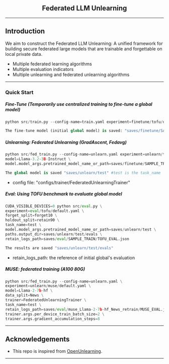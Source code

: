 <div align="center">
<h2><strong>Federated LLM Unlearning</strong></h2>
</div>

---------
## Introduction
We aim to construct the Federated LLM Unlearning: A unified framework for building secure federated large models that are trainable and forgettable on local private data.

- Multiple federated learning algorithms
- Multiple evaluation indicators
- Multiple unlearning and federated unlearning algorithms
---------
### Quick Start
##### Fine-Tune (Temporarily use centralized training to fine-tune a global model)
```python
python src/train.py --config-name=train.yaml experiment=finetune/tofu/default task_name=SAMPLE_TRAIN
```
```python
The fine-tune model (initial global model) is saved: "saves/finetune/SAMPLE_TRAIN"
```
##### Unlearning: Federated Unlearning (GradAscent, Fedavg)
```python
python src/fed_train.py --config-name=unlearn.yaml experiment=unlearn/tofu/default \forget_split=forget10 retain_split=retain90 trainer=FederatedUnlearningTrainer task_name=test \
model=Llama-3.2-3B-Instruct \
model.model_args.pretrained_model_name_or_path=saves/finetune/SAMPLE_TRAIN
```
```python
The global model is saved "saves/unlearn/test" #test is the task_name
```
- config file: "configs/trainer/FederatedUnlearningTrainer"

##### Eval: Using TOFU benchmark to evaluate global model
```python
CUDA_VISIBLE_DEVICES=0 python src/eval.py \
experiment=eval/tofu/default.yaml \
forget_split=forget10 \
holdout_split=retain90 \
task_name=test \
model.model_args.pretrained_model_name_or_path=saves/unlearn/test \
paths.output_dir=saves/unlearn/test/evals \
retain_logs_path=saves/eval/SAMPLE_TRAIN/TOFU_EVAL.json
```

```python
The results are saved "saves/unlearn/test/evals" 
```
- retain_logs_path: the reference of initial global's evaluation

##### MUSE: federated training (A100 80G)
```python
python src/fed_train.py --config-name=unlearn.yaml \
experiment=unlearn/muse/default.yaml \
model=Llama-2-7b-hf \
data_split=News \
trainer=FederatedUnlearningTrainer \
task_name=test \
retain_logs_path=saves/eval/muse_Llama-2-7b-hf_News_retrain/MUSE_EVAL.json \
trainer.args.per_device_train_batch_size=2 \
trainer.args.gradient_accumulation_steps=8
```

---------
## Acknowledgements

- This repo is inspired from [OpenUnlearning](https://github.com/locuslab/open-unlearning). 

---------------------------
